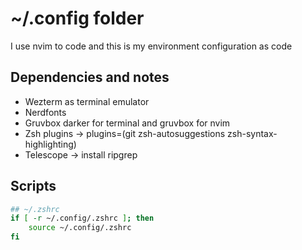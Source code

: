 # ~/.config folder

I use nvim to code and this is my environment configuration as code

## Dependencies and notes

- Wezterm as terminal emulator
- Nerdfonts
- Gruvbox darker for terminal and gruvbox for nvim
- Zsh plugins -> plugins=(git zsh-autosuggestions zsh-syntax-highlighting)
- Telescope -> install ripgrep

## Scripts

```bash
## ~/.zshrc
if [ -r ~/.config/.zshrc ]; then
    source ~/.config/.zshrc
fi
```

